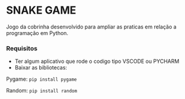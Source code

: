 # SNAKE GAME

Jogo da cobrinha desenvolvido para ampliar as praticas em relação a programação em Python.




### Requisitos

 - Ter algum aplicativo que rode o codigo tipo VSCODE ou PYCHARM
 - Baixar as bibliotecas:
   
  Pygame: ```pip install pygame```
  
  Random: ```pip install random```
